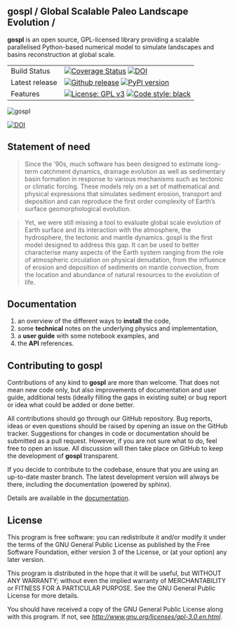 ## gospl / Global Scalable Paleo Landscape Evolution  /

**gospl** is an open source, GPL-licensed library providing a scalable parallelised Python-based numerical model to simulate landscapes and basins reconstruction at global scale.

|    |    |
| --- | --- |
| Build Status | [![Coverage Status](https://coveralls.io/repos/github/Geodels/gospl/badge.svg?branch=master)](https://coveralls.io/github/Geodels/gospl?branch=master)  [![DOI](https://zenodo.org/badge/206898115.svg)](https://zenodo.org/badge/latestdoi/206898115) |
| Latest release | [![Github release](https://img.shields.io/github/release/Geodels/gospl.svg?label=tag&colorB=11ccbb)](https://github.com/Geodels/gospl/releases) [![PyPI version](https://badge.fury.io/py/gospl.svg?colorB=cc77dd)](https://pypi.org/project/gospl) |
| Features | [![License: GPL v3](https://img.shields.io/badge/License-GPLv3-blue.svg)](https://www.gnu.org/licenses/gpl-3.0)  [![Code style: black](https://img.shields.io/badge/code%20style-black-000000.svg)](https://github.com/psf/black)|


![gospl](https://github.com/Geodels/gospl/blob/master/docs/images/earth.png?raw=true)


[![DOI](https://joss.theoj.org/papers/10.21105/joss.02804/status.svg)](https://doi.org/10.21105/joss.02804)

## Statement of need

> Since the ’90s, much software has been designed to estimate long-term catchment dynamics, drainage evolution as well as sedimentary basin formation in response to various mechanisms such as tectonic or climatic forcing. These models rely on a set of mathematical and physical expressions that simulates sediment erosion, transport and deposition and can reproduce the first order complexity of Earth’s surface geomorphological evolution.

> Yet, we were still missing a tool to evaluate global scale evolution of Earth surface and its interaction with the atmosphere, the hydrosphere, the tectonic and mantle dynamics. gospl is the first model designed to address this gap. It can be used to better characterise many aspects of the Earth system ranging from the role of atmospheric circulation on physical denudation, from the influence of erosion and deposition of sediments on mantle convection, from the location and abundance of natural resources to the evolution of life.

## Documentation

1. an overview of the different ways to **install** the code,
2. some **technical** notes on the underlying physics and implementation,
3. a **user guide** with some notebook examples, and
4. the **API** references.

## Contributing to gospl

Contributions of any kind to **gospl** are more than welcome. That does not mean new code only, but also improvements of documentation and user guide, additional tests (ideally filling the gaps in existing suite) or bug report or idea what could be added or done better.

All contributions should go through our GitHub repository. Bug reports, ideas or even questions should be raised by opening an issue on the GitHub tracker. Suggestions for changes in code or documentation should be submitted as a pull request. However, if you are not sure what to do, feel free to open an issue. All discussion will then take place on GitHub to keep the development of **gospl** transparent.

If you decide to contribute to the codebase, ensure that you are using an up-to-date master branch. The latest development version will always be there, including the documentation (powered by sphinx).

Details are available in the [documentation](https://gospl.readthedocs.io).

## License

This program is free software: you can redistribute it and/or modify it under the terms of the GNU  General Public License as published by the Free Software Foundation, either version 3 of the License, or (at your option) any later version.

This program is distributed in the hope that it will be useful, but WITHOUT ANY WARRANTY; without even the implied warranty of MERCHANTABILITY or FITNESS FOR A PARTICULAR PURPOSE. See the GNU General Public License for more details.

You should have received a copy of the GNU General Public License along with this program. If not, see _http://www.gnu.org/licenses/gpl-3.0.en.html_.
